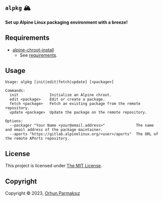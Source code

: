 ## `alpkg` 🏔

**Set up Alpine Linux packaging environment with a breeze!**

## Requirements

- [alpine-chroot-install](https://github.com/alpinelinux/alpine-chroot-install)
  - See [requirements](https://github.com/alpinelinux/alpine-chroot-install#requirements).

## Usage

```
Usage: alpkg [init|edit|fetch|update] [<package>]

Commands:
  init              Initialize an Alpine chroot.
  edit <package>    Edit or create a package.
  fetch <package>   Fetch an existing package from the remote repository.
  update <package>  Update the package on the remote repository.

Options:
  --packager "Your Name <your@email.address>"              The name and email address of the package maintainer.
  --aports "https://gitlab.alpinelinux.org/<user>/aports"  The URL of the remote APorts repository.
```

## License

This project is licensed under [The MIT License](./LICENSE-MIT).

## Copyright

Copyright © 2023, [Orhun Parmaksız](mailto:orhunparmaksiz@gmail.com)
